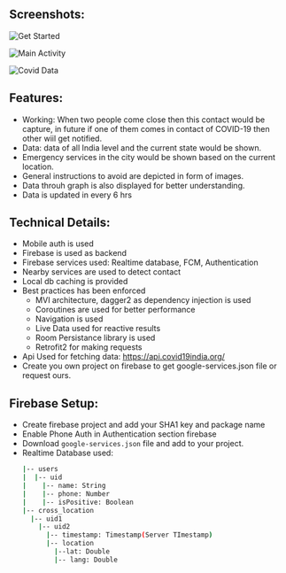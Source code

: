## Screenshots:
![Get Started](https://drive.google.com/file/d/1_XgozYN3qI2M8ZhF9NnUUcrwSCZb9kcV/view?usp=sharing)


![Main Activity](https://drive.google.com/file/d/1UF5IwdxIyblhAJkoU9Sqc25JvGhA_D3q/view?usp=sharing)


![Covid Data](https://drive.google.com/file/d/1jOFQEZk_lcx_viIurLqPyQ3BuSl_YD_m/view?usp=sharing)

## Features:
  - Working: When two people come close then this contact would be capture, in future if one of them comes in contact of COVID-19 then other wiil get notified.
  - Data: data of all India level and the current state would be shown.
  - Emergency services in the city would be shown based on the current location.
  - General instructions to avoid are depicted in form of images.
  - Data throuh graph is also displayed for better understanding.
  - Data is updated in every 6 hrs

## Technical Details:
  - Mobile auth is used
  - Firebase is used as backend
  - Firebase services used: Realtime database, FCM, Authentication
  - Nearby services are used to detect contact
  - Local db caching is provided
  - Best practices has been enforced
    - MVI architecture, dagger2 as dependency injection  is used
	- Coroutines are used for better performance
	- Navigation is used
	- Live Data used for reactive results
	- Room Persistance library is used
	- Retrofit2 for making requests
  - Api Used for fetching data: https://api.covid19india.org/
  - Create you own project on firebase to get google-services.json file or request ours.

## Firebase Setup:
  - Create firebase project and add your SHA1 key and package name
  - Enable Phone Auth in Authentication section firebase
  - Download `google-services.json` file and add to your project.
  - Realtime Database used:
    ```bash
    |-- users
    |  |-- uid
    |    |-- name: String
    |    |-- phone: Number
    |    |-- isPositive: Boolean
    |-- cross_location
      |-- uid1
        |-- uid2
          |-- timestamp: Timestamp(Server TImestamp)
          |-- location
            |--lat: Double
            |-- lang: Double
    ```
